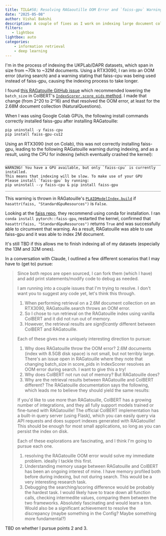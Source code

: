 ```yaml
---
title: TIL&#58; Resolving RAGaoutille OOM Error and `faiss-gpu` Warning
date: "2025-05-08"
author: Vishal Bakshi
description: A couple of fixes as I work on indexing large document collections (6M+) using RAGatouille.
filters:
   - lightbox
lightbox: auto
categories:
    - information retrieval
    - deep learning
---
```


I'm in the process of indexing the UKPLab/DAPR datasets, which span in size from ~70k to ~32M documents. Using a RTX3090, I ran into an OOM error (during search) and a warning stating that faiss-cpu was being used instead of faiss-gpu, causing the indexing process to take longer.

I found [this RAGatouille GitHub issue](https://github.com/AnswerDotAI/RAGatouille/issues/177) which recommended lowering the `batch_size` in ColBERT's [`IndexScorer.score_pids` method](https://github.com/stanford-futuredata/ColBERT/blob/8627585ad290c21720eaa54e325e7c8c301d15f6/colbert/search/index_storage.py#L121). I made that change (from 2^20 to 2^16) and that resolved the OOM error, at least for the 2.68M document collection (NaturalQuestions).

When I was using Google Colab GPUs, the following install commands correctly installed faiss-gpu after installing RAGatouille:

```python
pip uninstall -y faiss-cpu
pip install faiss-gpu-cu12
```

Using an RTX3090 (not on Colab), this was not correctly installing faiss-gpu, leading to the following RAGatouille warning during indexing, and as a result, using the CPU for indexing (which eventually crashed the kernel):

```
________________________________________________________________________________
WARNING! You have a GPU available, but only `faiss-cpu` is currently installed.
This means that indexing will be slow. To make use of your GPU
Please install `faiss-gpu` by running:
pip uninstall --y faiss-cpu & pip install faiss-gpu
________________________________________________________________________________
```

This warning is thrown in RAGatouille's [`PLAIDModelIndex.build`](https://github.com/AnswerDotAI/RAGatouille/blob/2bd4d2ed01c847854be78704a012f9ab35d679b2/ragatouille/models/index.py#L226) if `hasattr(faiss, "StandardGpuResources")` is `False`.

Looking at the [faiss repo](https://github.com/facebookresearch/faiss/tree/main#:~:text=faiss%2Dcpu%2C-,faiss%2Dgpu,-and%20faiss%2Dgpu), they recommend using conda for installation. I ran `conda install pytorch::faiss-gpu`, restarted the kernel, confirmed that `hasattr(faiss, "StandardGpuResources")` returns `True` and was successfully able to circumvent that warning. As a result, RAGatouille was able to use faiss-gpu and it was able to index 2M document.

It's still TBD if this allows me to finish indexing all of my datasets (especially the 13M and 32M ones).

In a conversation with Claude, I outlined a few different scenarios that I may have to (get to) pursue:

> Since both repos are open sourced, I can fork them (which I have) and add print statements/modify code to debug as needed.
> 
> I am running into a couple issues that I'm trying to resolve. I don't want you to suggest any code yet, let's think this through.
> 
> 1. When performing retrieval on a 2.6M document collection on an RTX3090, RAGatouille.search throws an OOM error.
> 2. So I chose to run retrieval on the RAGatouille index using vanilla ColBERT and it did not run out of memory.
> 3. However, the retrieval results are *significantly* different between ColBERT and RAGatouille.
> 
> Each of these gives me a uniquely interesting direction to pursue:
> 
> 1. Why does RAGatouille throw the OOM error? 2.6M documents (index with 8.5GB disk space) is not small, but not terribly large. There's an issue open in RAGatouille where they note that changing batch_size in score_pids in IndexScorer resolves an OOM error during search. I want to give this a try!
> 2. Why does ColBERT not run out of memory? But RAGatouille does?
> 3. Why are the retrieval results between RAGatouille and ColBERT different? The RAGatouille documentation says the following, which leads me to believe they should yield the same results:
> 
> If you'd like to use more than RAGatouille, ColBERT has a growing number of integrations, and they all fully support models trained or fine-tuned with RAGatouille! The official ColBERT implementation has a built-in query server (using Flask), which you can easily query via API requests and does support indexes generated with RAGatouille! This should be enough for most small applications, so long as you can persist the index on disk.
> 
> Each of these explorations are fascinating, and I think I'm going to pursue each one.
> 
> 1. resolving the RAGatouille OOM error would solve my immediate problem. ideally I tackle this first.
> 2. Understanding memory usage between RAGatouille and ColBERT has been an ongoing interest of mine. I have memory profiled both before during indexing, but not during search. This would be a very interesting research task.
> 3. Debugging the searching/scoring difference would be probably the hardest task. I would likely have to trace down all function calls, checking intermedite values, comparing them between the two frameworks. Absolutely fascinating and would learn a ton. Would also be a significant achievement to resolve the discrepancy (maybe something in the Config? Maybe something more fundamental?)

TBD on whether I pursue points 2 and 3.